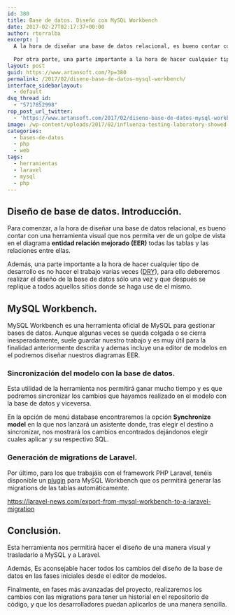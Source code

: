 ```yaml
---
id: 380
title: Base de datos. Diseño con MySQL Workbench
date: 2017-02-27T02:17:37+00:00
author: rtorralba
excerpt: |
  A la hora de diseñar una base de datos relacional, es bueno contar con una herramienta visual que nos permita ver de un golpe de vista en el diagrama entidad relación mejorado (EER) todas las tablas y las relaciones entre ellas.
  
  Por otra parte, una parte importante a la hora de hacer cualquier tipo de desarrollo es no hacer el trabajo varias veces (DRY), para ello deberemos realizar el diseño de la base de datos sólo una vez y que después se replique a todos aquellos sitios donde se haga use de el mismo.
layout: post
guid: https://www.artansoft.com/?p=380
permalink: /2017/02/diseno-base-de-datos-mysql-workbench/
interface_sidebarlayout:
  - default
dsq_thread_id:
  - "5717852998"
rop_post_url_twitter:
  - 'https://www.artansoft.com/2017/02/diseno-base-de-datos-mysql-workbench/?utm_source=ReviveOldPost&utm_medium=social&utm_campaign=ReviveOldPost'
image: /wp-content/uploads/2017/02/influenza-testing-laboratory-showed-a-laboratorian-entering-data-into-an-influenza-specific-database.jpg
categories:
  - bases-de-datos
  - php
  - web
tags:
  - herramientas
  - laravel
  - mysql
  - php
---
```

## Diseño de base de datos. Introducción.

Para comenzar, a la hora de diseñar una base de datos relacional, es bueno contar con una herramienta visual que nos permita ver de un golpe de vista en el diagrama **entidad relación mejorado (EER)** todas las tablas y las relaciones entre ellas.

Además, una parte importante a la hora de hacer cualquier tipo de desarrollo es no hacer el trabajo varias veces (<a href="https://es.wikipedia.org/wiki/No_te_repitas" target="_blank" rel="noopener">DRY</a>), para ello deberemos realizar el diseño de la base de datos sólo una vez y que después se replique a todos aquellos sitios donde se haga use de el mismo.

## MySQL Workbench.

MySQL Workbench es una herramienta oficial de MySQL para gestionar bases de datos. Aunque algunas veces se queda colgada o se cierra inesperadamente, suele guardar nuestro trabajo y es muy útil para la finalidad anteriormente descrita y ademas incluye una editor de modelos en el podremos diseñar nuestros diagramas EER.

### Sincronización del modelo con la base de datos.

Esta utilidad de la herramienta nos permitirá ganar mucho tiempo y es que podremos sincronizar los cambios que hayamos realizado en el modelo con la base de datos y viceversa.

En la opción de menú database encontraremos la opción **Synchronize model** en la que nos lanzará un asistente donde, tras elegir el destino a sincronizar, nos mostrará los cambios encontrados dejándonos elegir cuales aplicar y su respectivo SQL.

### **Generación de migrations de Laravel.**

Por último, para los que trabajáis con el framework PHP Laravel, tenéis disponible un <a href="https://laravel-news.com/export-from-mysql-workbench-to-a-laravel-migration" target="_blank" rel="noopener">plugin</a> para MySQL Workbench que os permitirá generar las migrations de las tablas automáticamente.

<a href="https://laravel-news.com/export-from-mysql-workbench-to-a-laravel-migration" target="_blank" rel="noopener">https://laravel-news.com/export-from-mysql-workbench-to-a-laravel-migration</a>

## Conclusión.

Esta herramienta nos permitirá hacer el diseño de una manera visual y trasladarlo a MySQL y a Laravel.

Además, Es aconsejable hacer todos los cambios del diseño de la base de datos en las fases iniciales desde el editor de modelos.

Finalmente, en fases más avanzadas del proyecto, realizaremos los cambios con las migrations para tener un historial en el repositorio de código, y que los desarrolladores puedan aplicarlos de una manera sencilla.
